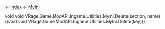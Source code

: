 ← [Index](Api-Index) ← [MyIni](VRage.Game.ModAPI.Ingame.Utilities.MyIni)

void void VRage.Game.ModAPI.Ingame.Utilities.MyIni.Delete(section, name)()void void VRage.Game.ModAPI.Ingame.Utilities.MyIni.Delete(key)()